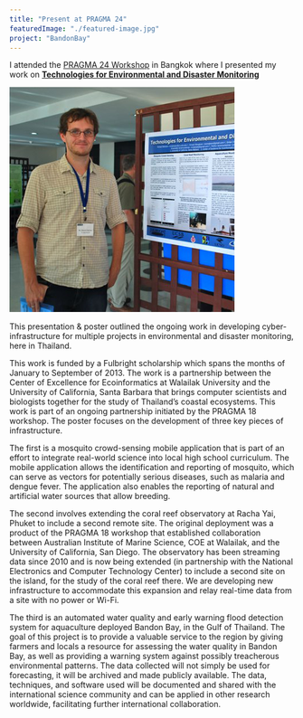 ```yaml
---
title: "Present at PRAGMA 24"
featuredImage: "./featured-image.jpg"
project: "BandonBay"
---
```


I attended the [PRAGMA 24 Workshop](http://www.pragma-grid.net/meetings/pragma-24-presentations/) in Bangkok where I presented my work on **[Technologies for Environmental and Disaster Monitoring](/papers/Nekrasov_2013-03_PRAGMA24.pdf)**

<div class="img-left">
 <a href="/papers/Nekrasov_2013-03_PRAGMA24.pdf"><img src="featured-image.png" alt="Technologies for Environmental and Disaster Monitoring"/></a>
</div>


This presentation & poster outlined the ongoing work in developing cyber-infrastructure for multiple projects in environmental and disaster monitoring, here in Thailand. 

This work is funded by a Fulbright scholarship which spans the months of January to September of 2013. The work is a partnership between the Center of Excellence for Ecoinformatics at Walailak University and the University of California, Santa Barbara that brings computer scientists and biologists together for the study of Thailand’s coastal ecosystems. This work is part of an ongoing partnership initiated by the PRAGMA 18 workshop. The poster focuses on the development of three key pieces of infrastructure.

 
The first is a mosquito crowd-sensing mobile application that is part of an effort to integrate real-world science into local high school curriculum. The mobile application allows the identification and reporting of mosquito, which can serve as vectors for potentially serious diseases, such as malaria and dengue fever. The application also enables the reporting of natural and artificial water sources that allow breeding. 


The second involves extending the coral reef observatory at Racha Yai, Phuket to include a second remote site. The original deployment was a product of the PRAGMA 18 workshop that established collaboration between Australian Institute of Marine Science, COE at Walailak, and the University of California, San Diego. The observatory has been streaming data since 2010 and is now being extended (in partnership with the National Electronics and Computer Technology Center) to include a second site on the island, for the study of the coral reef there. We are developing new infrastructure to accommodate this expansion and relay real-time data from a site with no power or Wi-Fi.

 The third is an automated water quality and early warning flood detection system for aquaculture deployed Bandon Bay, in the Gulf of Thailand. The goal of this project is to provide a valuable service to the region by giving farmers and locals a resource for assessing the water quality in Bandon Bay, as well as providing a warning system against possibly treacherous environmental patterns. The data collected will not simply be used for forecasting, it will be archived and made publicly available. The data, techniques, and software used will be documented and shared with the international science community and can be applied in other research worldwide, facilitating further international collaboration.  


